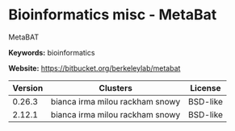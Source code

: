 # Bioinformatics misc - MetaBat

MetaBAT

**Keywords:** bioinformatics

**Website:** <https://bitbucket.org/berkeleylab/metabat>

| Version | Clusters | License |
| ------- | -------- | ------- |
| 0.26.3 | bianca irma milou rackham snowy | BSD-like |
| 2.12.1 | bianca irma milou rackham snowy | BSD-like |

